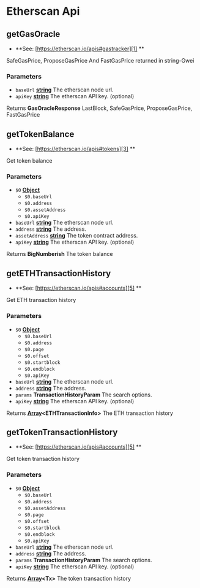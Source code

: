 # Etherscan Api

<!-- Generated by documentation.js. Update this documentation by updating the source code. -->

## getGasOracle

-   **See: [https://etherscan.io/apis#gastracker][1]
    **

SafeGasPrice, ProposeGasPrice And FastGasPrice returned in string-Gwei

### Parameters

-   `baseUrl` **[string][2]** The etherscan node url.
-   `apiKey` **[string][2]** The etherscan API key. (optional)

Returns **GasOracleResponse** LastBlock, SafeGasPrice, ProposeGasPrice, FastGasPrice

## getTokenBalance

-   **See: [https://etherscan.io/apis#tokens][3]
    **

Get token balance

### Parameters

-   `$0` **[Object][4]** 
    -   `$0.baseUrl`  
    -   `$0.address`  
    -   `$0.assetAddress`  
    -   `$0.apiKey`  
-   `baseUrl` **[string][2]** The etherscan node url.
-   `address` **[string][2]** The address.
-   `assetAddress` **[string][2]** The token contract address.
-   `apiKey` **[string][2]** The etherscan API key. (optional)

Returns **BigNumberish** The token balance

## getETHTransactionHistory

-   **See: [https://etherscan.io/apis#accounts][5]
    **

Get ETH transaction history

### Parameters

-   `$0` **[Object][4]** 
    -   `$0.baseUrl`  
    -   `$0.address`  
    -   `$0.page`  
    -   `$0.offset`  
    -   `$0.startblock`  
    -   `$0.endblock`  
    -   `$0.apiKey`  
-   `baseUrl` **[string][2]** The etherscan node url.
-   `address` **[string][2]** The address.
-   `params` **TransactionHistoryParam** The search options.
-   `apiKey` **[string][2]** The etherscan API key. (optional)

Returns **[Array][6]&lt;ETHTransactionInfo>** The ETH transaction history

## getTokenTransactionHistory

-   **See: [https://etherscan.io/apis#accounts][5]
    **

Get token transaction history

### Parameters

-   `$0` **[Object][4]** 
    -   `$0.baseUrl`  
    -   `$0.address`  
    -   `$0.assetAddress`  
    -   `$0.page`  
    -   `$0.offset`  
    -   `$0.startblock`  
    -   `$0.endblock`  
    -   `$0.apiKey`  
-   `baseUrl` **[string][2]** The etherscan node url.
-   `address` **[string][2]** The address.
-   `params` **TransactionHistoryParam** The search options.
-   `apiKey` **[string][2]** The etherscan API key. (optional)

Returns **[Array][6]&lt;Tx>** The token transaction history

[1]: https://etherscan.io/apis#gastracker

[2]: https://developer.mozilla.org/docs/Web/JavaScript/Reference/Global_Objects/String

[3]: https://etherscan.io/apis#tokens

[4]: https://developer.mozilla.org/docs/Web/JavaScript/Reference/Global_Objects/Object

[5]: https://etherscan.io/apis#accounts

[6]: https://developer.mozilla.org/docs/Web/JavaScript/Reference/Global_Objects/Array
